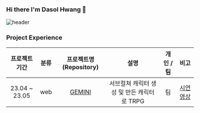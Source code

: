 ### Hi there I'm Dasol Hwang 👋
![header](https://capsule-render.vercel.app/api?type=waving&color=timeGradient&text=a&nbsp;fun&nbsp;developer&height=200&fontAlign=65)


### Project Experience
| 프로젝트 기간 | 분류 | 프로젝트명(Repository) | 설명 | 개인 / 팀 | 비고 |
| :------: | :---: |:---: | :---: | :---: | :---: |
| 23.04 ~ 23.05 | web | [GEMINI](https://github.com/hdasol/SSAFY_PJT_GEMINI) | 서브컬쳐 캐릭터 생성 및 만든 캐릭터로 TRPG | 팀 | [시연 영상](https://www.youtube.com/watch?v=YGU0AG20ndQ) |
